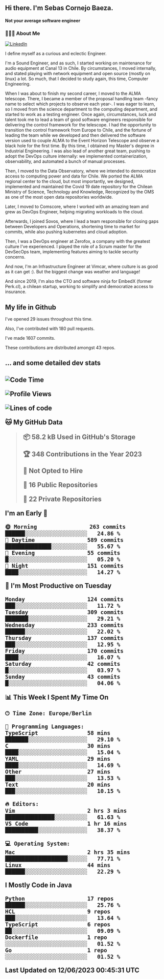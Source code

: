 <h2> Hi there.  I'm Sebas Cornejo Baeza.</h2>
<h4> Not your average software engineer</h4>
<h3> 👨🏻‍💻 About Me </h3>
<a href="http://linkedin.com/in/sebastian-cornejo-baeza/"><img alt="LinkedIn" src="https://img.shields.io/badge/Sebas%20Cornejo%20-informational?style=appveyor&logo=linkedin"></a>


I define myself as a curious and eclectic Engineer.

I'm a Sound Engineer, and as such, I started working on maintenance for audio equipment at Canal 13 in Chile.
By circumstances, I moved internally, and stated playing with network equipment and open source (mostly on linux) 
a lot. So much, that I decided to study again, this time, Computer Engineering.

When I was about to finish my second career, I moved to the ALMA telescope. There, I became a member of the proposal handling team
-fancy name to select which projects to observe each year-. 
I was eager to learn, so I moved from the science department to the computing department, and started to work as 
a testing engineer. Once again, circumstances, luck and talent took me to lead a team of good software engineers 
responsible for delivering the control framework for the telescope. I had the opportunity to transition the control framework from
Europe to Chile, and the fortune of leading the team while we developed and then delivered the software
version used to couple ALMA to the Event Horizon Telescope and observe a black hole for the first time.
By this time, I obtained my Master's degree in Industrial Engineering.
I was also lead of another great team, pushing to adopt the DevOps culture internally: we implemented containerization, observability, and automated a bunch of manual processes.

Then, I moved to the Data Observatory, where we intended to democratize access to computing power
and data for Chile. We ported the ALMA regional center to the cloud, but most importantly, we designed, implemented
and maintained the Covid 19 date repository for the Chilean Ministry of Science, Technology and Knowledge, Recognized by the OMS as one of the most open
data repositories worldwide.

Later, I moved to Comscore, where I worked with an amazing team and grew as DevOps Engineer, helping migrating workloads to the cloud.

Afterwards, I joined Sovos, where I lead a team responsible for closing gaps between Developers and Operations, shortening time to market for commits, while
also pushing kubernetes and cloud adoption.

Then, I was a DevOps engineer at Zerofox, a company with the greatest culture I've experienced. I played the role of a Scrum master for the DevSecOps team,
implementing features aiming to tackle security concerns.

And now, I'm an Infrastructure Engineer at Vimcar, where culture is as good as it can get :). But the biggest change was weather and language!
 
And since 2019, I'm also the CTO and software ninja for EmbedX (former Perk.cl), a chilean startup, working to simplify and democratize access to insurance.

<h2> My life in Github </h2>

I've opened 29 issues throughout this time.

Also, I've contributed with 180 pull requests.

I've made 1607 commits.

These contributions are distributed amongst 43 repos.

<h2>... and some detailed dev stats<h2>

<!--START_SECTION:waka-->
![Code Time](http://img.shields.io/badge/Code%20Time-369%20hrs%2019%20mins-blue)

![Profile Views](http://img.shields.io/badge/Profile%20Views-19-blue)

![Lines of code](https://img.shields.io/badge/From%20Hello%20World%20I%27ve%20Written-663.6%20thousand%20lines%20of%20code-blue)

**🐱 My GitHub Data** 

> 📦 58.2 kB Used in GitHub's Storage 
 > 
> 🏆 348 Contributions in the Year 2023
 > 
> 🚫 Not Opted to Hire
 > 
> 📜 16 Public Repositories 
 > 
> 🔑 22 Private Repositories 
 > 
**I'm an Early 🐤** 

```text
🌞 Morning                263 commits         ██████░░░░░░░░░░░░░░░░░░░   24.86 % 
🌆 Daytime                589 commits         ██████████████░░░░░░░░░░░   55.67 % 
🌃 Evening                55 commits          █░░░░░░░░░░░░░░░░░░░░░░░░   05.20 % 
🌙 Night                  151 commits         ████░░░░░░░░░░░░░░░░░░░░░   14.27 % 
```
📅 **I'm Most Productive on Tuesday** 

```text
Monday                   124 commits         ███░░░░░░░░░░░░░░░░░░░░░░   11.72 % 
Tuesday                  309 commits         ███████░░░░░░░░░░░░░░░░░░   29.21 % 
Wednesday                233 commits         ██████░░░░░░░░░░░░░░░░░░░   22.02 % 
Thursday                 137 commits         ███░░░░░░░░░░░░░░░░░░░░░░   12.95 % 
Friday                   170 commits         ████░░░░░░░░░░░░░░░░░░░░░   16.07 % 
Saturday                 42 commits          █░░░░░░░░░░░░░░░░░░░░░░░░   03.97 % 
Sunday                   43 commits          █░░░░░░░░░░░░░░░░░░░░░░░░   04.06 % 
```


📊 **This Week I Spent My Time On** 

```text
🕑︎ Time Zone: Europe/Berlin

💬 Programming Languages: 
TypeScript               58 mins             ███████░░░░░░░░░░░░░░░░░░   29.10 % 
C                        30 mins             ████░░░░░░░░░░░░░░░░░░░░░   15.04 % 
YAML                     29 mins             ████░░░░░░░░░░░░░░░░░░░░░   14.69 % 
Other                    27 mins             ███░░░░░░░░░░░░░░░░░░░░░░   13.53 % 
Text                     20 mins             ███░░░░░░░░░░░░░░░░░░░░░░   10.15 % 

🔥 Editors: 
Vim                      2 hrs 3 mins        ███████████████░░░░░░░░░░   61.63 % 
VS Code                  1 hr 16 mins        ██████████░░░░░░░░░░░░░░░   38.37 % 

💻 Operating System: 
Mac                      2 hrs 35 mins       ███████████████████░░░░░░   77.71 % 
Linux                    44 mins             ██████░░░░░░░░░░░░░░░░░░░   22.29 % 
```

**I Mostly Code in Java** 

```text
Python                   17 repos            ██████░░░░░░░░░░░░░░░░░░░   25.76 % 
HCL                      9 repos             ███░░░░░░░░░░░░░░░░░░░░░░   13.64 % 
TypeScript               6 repos             ██░░░░░░░░░░░░░░░░░░░░░░░   09.09 % 
Dockerfile               1 repo              ░░░░░░░░░░░░░░░░░░░░░░░░░   01.52 % 
Go                       1 repo              ░░░░░░░░░░░░░░░░░░░░░░░░░   01.52 % 
```




 Last Updated on 12/06/2023 00:45:31 UTC
<!--END_SECTION:waka-->
